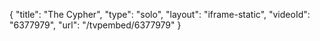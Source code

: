{
    "title": "The Cypher",
    "type": "solo",
    "layout": "iframe-static",
    "videoId": "6377979",
    "url": "\/tvpembed\/6377979"
}